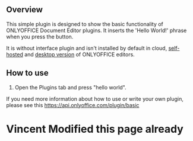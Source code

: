 ## Overview

This simple plugin is designed to show the basic functionality of ONLYOFFICE Document Editor plugins. It inserts the 'Hello World!' phrase when you press the button.

It is without interface plugin and isn't installed by default in cloud, [self-hosted](https://github.com/ONLYOFFICE/DocumentServer) and [desktop version](https://github.com/ONLYOFFICE/DesktopEditors) of ONLYOFFICE editors.

## How to use

1. Open the Plugins tab and press "hello world".

If you need more information about how to use or write your own plugin, please see this https://api.onlyoffice.com/plugin/basic


# Vincent Modified this page already

